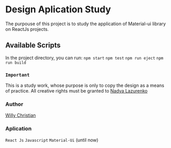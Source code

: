 # Design Aplication Study

The purpouse of this project is to study the application of Material-ui library on ReactJs projects.

## Available Scripts

In the project directory, you can run:
`npm start`
`npm test`
`npm run eject`
`npm run build`

### `Important`
This is a study work, whose purpose is only to copy the design as a means of practice. All creative rights must be granted
to [Nadya Lazurenko](https://dribbble.com/NadyaLazurenko)

### Author
[Willy Christian](https://www.linkedin.com/in/willychristian/)

### Aplication
`React Js`
`Javascript`
`Material-Ui`
(until now)

